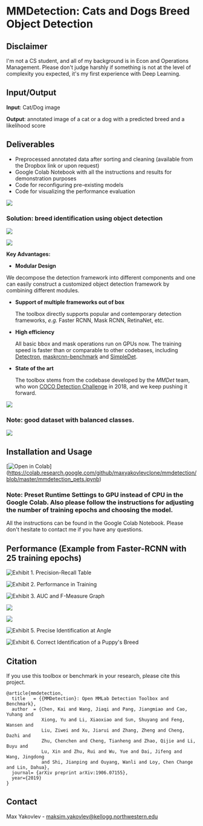 # MMDetection: Cats and Dogs Breed Object Detection

## Disclaimer
I'm not a CS student, and all of my background is in Econ and Operations Management. Please don't judge harshly if something is not at the level of complexity you expected, it's my first experience with Deep Learning.

## Input/Output
**Input**: Cat/Dog image

**Output**: annotated image of a cat or a dog with a predicted breed and a likelihood score

## Deliverables
 - Preprocessed annotated data after sorting and cleaning (available from the Dropbox link or upon request)
 - Google Colab Notebook with all the instructions and results for demonstration purposes
 - Code for reconfiguring pre-existing models
 - Code for visualizing the performance evaluation 


![](0002.jpg)

### **Solution**: breed identification using object detection

![](0003.jpg)

![](0004.jpg)

**Key Advantages:**

 - **Modular Design**

  We decompose the detection framework into different components and one can easily construct a customized object detection framework by combining different modules.

- **Support of multiple frameworks out of box**

  The toolbox directly supports popular and contemporary detection frameworks, *e.g.* Faster RCNN, Mask RCNN, RetinaNet, etc.

- **High efficiency**

  All basic bbox and mask operations run on GPUs now. The training speed is faster than or comparable to other codebases, including [Detectron](https://github.com/facebookresearch/Detectron), [maskrcnn-benchmark](https://github.com/facebookresearch/maskrcnn-benchmark) and [SimpleDet](https://github.com/TuSimple/simpledet).

- **State of the art**

  The toolbox stems from the codebase developed by the *MMDet* team, who won [COCO Detection Challenge](http://cocodataset.org/#detection-leaderboard) in 2018, and we keep pushing it forward.
  

![](0006.jpg)

### **Note: good dataset with balanced classes.**
 
![](0005.jpg)

## Installation and Usage

[![Open in Colab](https://colab.research.google.com/assets/colab-badge.svg)] (https://colab.research.google.com/github/maxyakovlevclone/mmdetection/blob/master/mmdetection_pets.ipynb)

### **Note**: Preset Runtime Settings to GPU instead of CPU in the Google Colab. Also please follow the instructions for adjusting the number of training epochs and choosing the model.

All the instructions can be found in the Google Colab Notebook. Please don't hesitate to contact me if you have any questions.

## Performance (Example from Faster-RCNN with 25 training epochs) 
![Exhibit 1. Precision-Recall Table](precision-recall_faster_rcnn.JPG)


![Exhibit 2. Performance in Training](training_performance.png)


![Exhibit 3. AUC and F-Measure Graph](AUC.png)




![](0008.jpg)

![](0009.jpg)

![Exhibit 5. Precise Identification at Angle](prediction.png)


![Exhibit 6. Correct Identification of a Puppy's Breed](prediction_1.png)






## Citation

If you use this toolbox or benchmark in your research, please cite this project.

```
@article{mmdetection,
  title   = {{MMDetection}: Open MMLab Detection Toolbox and Benchmark},
  author  = {Chen, Kai and Wang, Jiaqi and Pang, Jiangmiao and Cao, Yuhang and
             Xiong, Yu and Li, Xiaoxiao and Sun, Shuyang and Feng, Wansen and
             Liu, Ziwei and Xu, Jiarui and Zhang, Zheng and Cheng, Dazhi and
             Zhu, Chenchen and Cheng, Tianheng and Zhao, Qijie and Li, Buyu and
             Lu, Xin and Zhu, Rui and Wu, Yue and Dai, Jifeng and Wang, Jingdong
             and Shi, Jianping and Ouyang, Wanli and Loy, Chen Change and Lin, Dahua},
  journal= {arXiv preprint arXiv:1906.07155},
  year={2019}
}
```


## Contact

Max Yakovlev - maksim.yakovlev@kellogg.northwestern.edu
